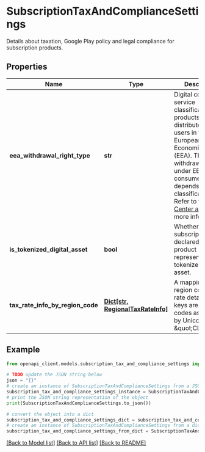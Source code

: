 # SubscriptionTaxAndComplianceSettings

Details about taxation, Google Play policy and legal compliance for subscription products.

## Properties

Name | Type | Description | Notes
------------ | ------------- | ------------- | -------------
**eea_withdrawal_right_type** | **str** | Digital content or service classification for products distributed to users in the European Economic Area (EEA). The withdrawal regime under EEA consumer laws depends on this classification. Refer to the [Help Center article](https://support.google.com/googleplay/android-developer/answer/10463498) for more information. | [optional] 
**is_tokenized_digital_asset** | **bool** | Whether this subscription is declared as a product representing a tokenized digital asset. | [optional] 
**tax_rate_info_by_region_code** | [**Dict[str, RegionalTaxRateInfo]**](RegionalTaxRateInfo.md) | A mapping from region code to tax rate details. The keys are region codes as defined by Unicode&#39;s \&quot;CLDR\&quot;. | [optional] 

## Example

```python
from openapi_client.models.subscription_tax_and_compliance_settings import SubscriptionTaxAndComplianceSettings

# TODO update the JSON string below
json = "{}"
# create an instance of SubscriptionTaxAndComplianceSettings from a JSON string
subscription_tax_and_compliance_settings_instance = SubscriptionTaxAndComplianceSettings.from_json(json)
# print the JSON string representation of the object
print(SubscriptionTaxAndComplianceSettings.to_json())

# convert the object into a dict
subscription_tax_and_compliance_settings_dict = subscription_tax_and_compliance_settings_instance.to_dict()
# create an instance of SubscriptionTaxAndComplianceSettings from a dict
subscription_tax_and_compliance_settings_from_dict = SubscriptionTaxAndComplianceSettings.from_dict(subscription_tax_and_compliance_settings_dict)
```
[[Back to Model list]](../README.md#documentation-for-models) [[Back to API list]](../README.md#documentation-for-api-endpoints) [[Back to README]](../README.md)



